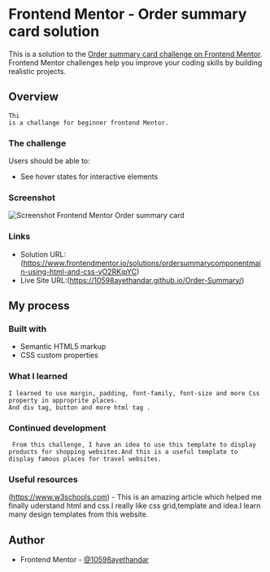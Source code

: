# Frontend Mentor - Order summary card solution

This is a solution to the [Order summary card challenge on Frontend Mentor](https://www.frontendmentor.io/challenges/order-summary-component-QlPmajDUj). Frontend Mentor challenges help you improve your coding skills by building realistic projects. 


## Overview
    Thi
    is a challange for beginner frontend Mentor.
### The challenge

Users should be able to:

- See hover states for interactive elements

### Screenshot

![Screenshot Frontend Mentor Order summary card](https://user-images.githubusercontent.com/51500606/138420010-144e9e4b-78f5-4d24-8eea-81f2ac84b7ff.png)


### Links

- Solution URL:(https://www.frontendmentor.io/solutions/ordersummarycomponentmain-using-html-and-css-yO2RKipYC)
- Live Site URL:(https://10598ayethandar.github.io/Order-Summary/)

## My process

### Built with

- Semantic HTML5 markup
- CSS custom properties

### What I learned

    I learned to use margin, padding, font-family, font-size and more Css property in approprite places.
    And div tag, button and more html tag .

### Continued development
     
     From this challenge, I have an idea to use this template to display products for shopping websites.And this is a useful template to display famous places for travel websites.

### Useful resources


(https://www.w3schools.com) - This is an amazing article which helped me finally uderstand html and css.I really like css grid,template and idea.I learn many design templates from this website.



## Author

- Frontend Mentor - [@10598ayethandar](https://www.frontendmentor.io/profile/10598ayethandar)



